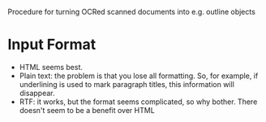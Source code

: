 Procedure for turning OCRed scanned documents into e.g. outline objects

# Input Format #

  * HTML seems best.
  * Plain text: the problem is that you lose all formatting. So, for example, if underlining is used to mark paragraph titles, this information will disappear.
  * RTF: it works, but the format seems complicated, so why bother. There doesn't seem to be a benefit over HTML